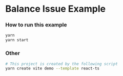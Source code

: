 # Balance Issue Example

### How to run this example

```sh
yarn
yarn start
```

### Other

```sh
# This project is created by the following script
yarn create vite demo --template react-ts
```
